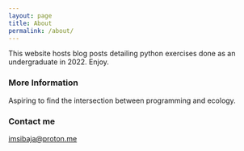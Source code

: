 ```yaml
---
layout: page
title: About
permalink: /about/
---
```


This website hosts blog posts detailing python exercises done as an undergraduate in 2022. Enjoy.

### More Information

Aspiring to find the intersection between programming and ecology.

### Contact me

[imsibaja@proton.me](mailto:imsibaja@proton.me)
